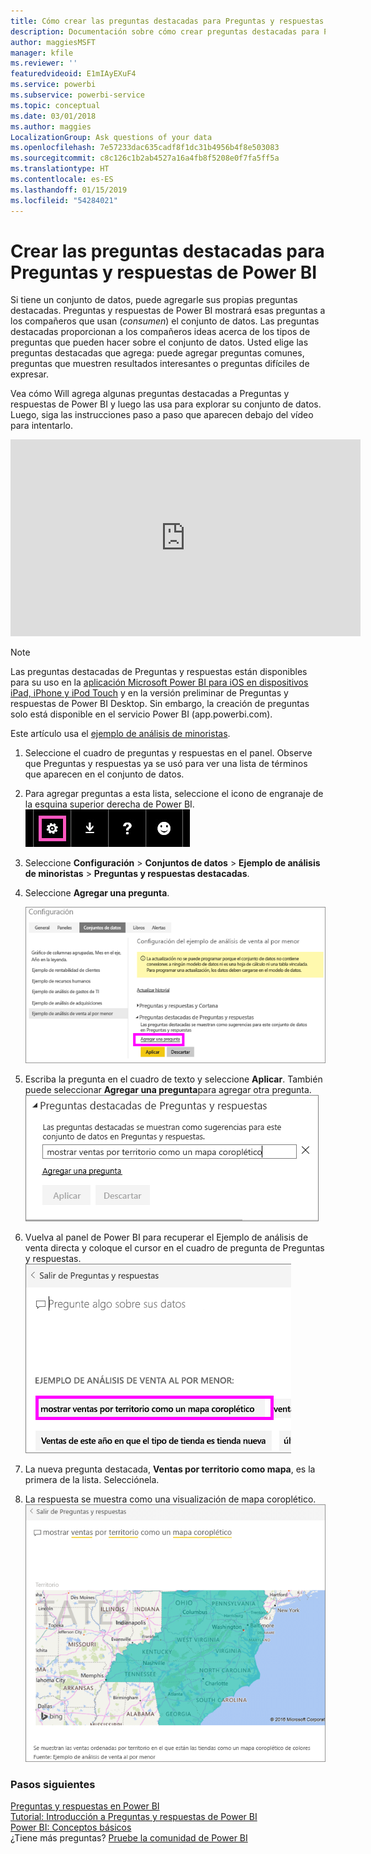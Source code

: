```yaml
---
title: Cómo crear las preguntas destacadas para Preguntas y respuestas de Power BI
description: Documentación sobre cómo crear preguntas destacadas para Preguntas y respuestas de Power BI.
author: maggiesMSFT
manager: kfile
ms.reviewer: ''
featuredvideoid: E1mIAyEXuF4
ms.service: powerbi
ms.subservice: powerbi-service
ms.topic: conceptual
ms.date: 03/01/2018
ms.author: maggies
LocalizationGroup: Ask questions of your data
ms.openlocfilehash: 7e57233dac635cadf8f1dc31b4956b4f8e503083
ms.sourcegitcommit: c8c126c1b2ab4527a16a4fb8f5208e0f7fa5ff5a
ms.translationtype: HT
ms.contentlocale: es-ES
ms.lasthandoff: 01/15/2019
ms.locfileid: "54284021"
---
```

# <a name="create-featured-questions-for-power-bi-qa"></a>Crear las preguntas destacadas para Preguntas y respuestas de Power BI
Si tiene un conjunto de datos, puede agregarle sus propias preguntas destacadas.  Preguntas y respuestas de Power BI mostrará esas preguntas a los compañeros que usan (*consumen*) el conjunto de datos.  Las preguntas destacadas proporcionan a los compañeros ideas acerca de los tipos de preguntas que pueden hacer sobre el conjunto de datos. Usted elige las preguntas destacadas que agrega: puede agregar preguntas comunes, preguntas que muestren resultados interesantes o preguntas difíciles de expresar.

Vea cómo Will agrega algunas preguntas destacadas a Preguntas y respuestas de Power BI y luego las usa para explorar su conjunto de datos. Luego, siga las instrucciones paso a paso que aparecen debajo del vídeo para intentarlo.

<iframe width="560" height="315" src="https://www.youtube.com/embed/E1mIAyEXuF4" frameborder="0" allowfullscreen></iframe>

> [!NOTE]
> Las preguntas destacadas de Preguntas y respuestas están disponibles para su uso en la [aplicación Microsoft Power BI para iOS en dispositivos iPad, iPhone y iPod Touch](consumer/mobile/mobile-apps-ios-qna.md) y en la versión preliminar de Preguntas y respuestas de Power BI Desktop. Sin embargo, la creación de preguntas solo está disponible en el servicio Power BI (app.powerbi.com).
> 

Este artículo usa el [ejemplo de análisis de minoristas](sample-datasets.md).

1. Seleccione el cuadro de preguntas y respuestas en el panel.   Observe que Preguntas y respuestas ya se usó para ver una lista de términos que aparecen en el conjunto de datos.
2. Para agregar preguntas a esta lista, seleccione el icono de engranaje de la esquina superior derecha de Power BI.  
   ![Icono de engranaje](media/service-q-and-a-create-featured-questions/pbi_gearicon2.jpg)
3. Seleccione **Configuración** &gt; **Conjuntos de datos** &gt; **Ejemplo de análisis de minoristas** &gt; **Preguntas y respuestas destacadas**.  
4. Seleccione **Agregar una pregunta**.
   
   ![Menú Configuración](media/service-q-and-a-create-featured-questions/power-bi-settings.png)
5. Escriba la pregunta en el cuadro de texto y seleccione **Aplicar**.   También puede seleccionar **Agregar una pregunta**para agregar otra pregunta.  
   ![Panel Preguntas destacadas de Preguntas y respuestas](media/service-q-and-a-create-featured-questions/power-bi-type-featured-question.png)
6. Vuelva al panel de Power BI para recuperar el Ejemplo de análisis de venta directa y coloque el cursor en el cuadro de pregunta de Preguntas y respuestas.   
   ![Cuadro de pregunta de Preguntas y respuestas](media/service-q-and-a-create-featured-questions/power-bi-featured-q.png)
7. La nueva pregunta destacada, **Ventas por territorio como mapa**, es la primera de la lista. Selecciónela.  
8. La respuesta se muestra como una visualización de mapa coroplético.  
   ![Visualización de mapa](media/service-q-and-a-create-featured-questions/power-bi-filled-map.png)

### <a name="next-steps"></a>Pasos siguientes
[Preguntas y respuestas en Power BI](consumer/end-user-q-and-a.md)  
[Tutorial: Introducción a Preguntas y respuestas de Power BI](power-bi-visualization-introduction-to-q-and-a.md)  
[Power BI: Conceptos básicos](consumer/end-user-basic-concepts.md)  
¿Tiene más preguntas? [Pruebe la comunidad de Power BI](http://community.powerbi.com/)

